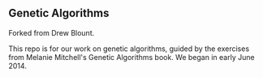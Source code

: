 ## Genetic Algorithms 

Forked from Drew Blount.  

This repo is for our work on genetic algorithms, guided by the exercises from Melanie Mitchell's
Genetic Algorithms book. We began in early June 2014.  

